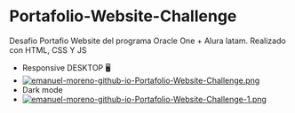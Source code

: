 # Portafolio-Website-Challenge
Desafio Portafio Website del programa Oracle One + Alura latam.
Realizado con HTML, CSS Y JS
- Responsive DESKTOP 🖥️ 
- [![emanuel-moreno-github-io-Portafolio-Website-Challenge.png](https://i.postimg.cc/ncbJxy85/emanuel-moreno-github-io-Portafolio-Website-Challenge.png)](https://postimg.cc/8sH3BnzB)
- Dark mode
- [![emanuel-moreno-github-io-Portafolio-Website-Challenge-1.png](https://i.postimg.cc/ZK8h5w4q/emanuel-moreno-github-io-Portafolio-Website-Challenge-1.png)](https://postimg.cc/HVkNS4JG)
